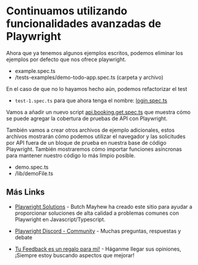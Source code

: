 # Continuamos utilizando funcionalidades avanzadas de Playwright

Ahora que ya tenemos algunos ejemplos escritos, podemos eliminar los ejemplos por defecto que nos ofrece playwright.

* example.spec.ts
* /tests-examples/demo-todo-app.spec.ts (carpeta y archivo)

En el caso de que no lo hayamos hecho aún, podemos refactorizar el test

* `test-1.spec.ts` para que ahora tenga el nombre: [login.spec.ts](./tests/login.spec.ts)

Vamos a añadir un nuevo script [api.booking.get.spec.ts](./tests/api.booking.get.spec.ts) que muestra cómo se puede agregar la cobertura de pruebas de API con Playwright.

También vamos a crear otros archivos de ejemplo adicionales, estos archivos mostrarán cómo podemos utilizar el navegador y las solicitudes por API fuera de un bloque de prueba en nuestra base de código Playwright.
También mostraremos cómo importar funciones asíncronas para mantener nuestro código lo más limpio posible.

* demo.spec.ts
* /lib/demoFile.ts

## Más Links

* [Playwright Solutions](https://playwrightsolutions.com/) - Butch Mayhew ha creado este sitio para ayudar a proporcionar soluciones de alta calidad a problemas comunes con Playwright en Javascript/Typescript.

* [Playwright Discord - Community](https://discord.gg/playwright-807756831384403968) - Muchas preguntas, respuestas y debate

* [Tu Feedback es un regalo para mí!](https://forms.gle/USHahwNNGD3BdheQ6) - Háganme llegar sus opiniones, ¡Siempre estoy buscando aspectos que mejorar!
